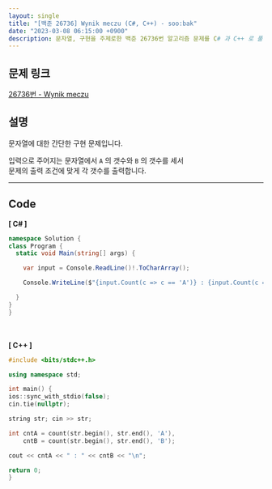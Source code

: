 ```yaml
---
layout: single
title: "[백준 26736] Wynik meczu (C#, C++) - soo:bak"
date: "2023-03-08 06:15:00 +0900"
description: 문자열, 구현을 주제로한 백준 26736번 알고리즘 문제를 C# 과 C++ 로 풀이 및 해설
---
```


## 문제 링크
  [26736번 - Wynik meczu](https://www.acmicpc.net/problem/26736)

## 설명
  문자열에 대한 간단한 구현 문제입니다. <br>

  입력으로 주어지는 문자열에서 `A` 의 갯수와 `B` 의 갯수를 세서 <br>
  문제의 출력 조건에 맞게 각 갯수를 출력합니다. <br>

- - -

## Code
<b>[ C# ] </b>
<br>

  ```c#
namespace Solution {
  class Program {
    static void Main(string[] args) {

      var input = Console.ReadLine()!.ToCharArray();

      Console.WriteLine($"{input.Count(c => c == 'A')} : {input.Count(c => c == 'B')}");

    }
  }
}
  ```
<br><br>
<b>[ C++ ] </b>
<br>

  ```c++
#include <bits/stdc++.h>

using namespace std;

int main() {
  ios::sync_with_stdio(false);
  cin.tie(nullptr);

  string str; cin >> str;

  int cntA = count(str.begin(), str.end(), 'A'),
      cntB = count(str.begin(), str.end(), 'B');

  cout << cntA << " : " << cntB << "\n";

  return 0;
}
  ```
